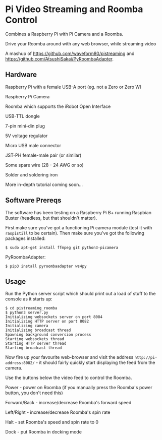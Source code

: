 # Pi Video Streaming and Roomba Control

Combines a Raspberry Pi with Pi Camera and a Roomba.

Drive your Roomba around with any web browser, while streaming video

A mashup of https://github.com/waveform80/pistreaming and https://github.com/AtsushiSakai/PyRoombaAdapter.

## Hardware
Raspberry Pi with a female USB-A port (eg. not a Zero or Zero W)

Raspberry Pi Camera

Roomba which supports the iRobot Open Interface

USB-TTL dongle

7-pin mini-din plug

5V voltage regulator

Micro USB male connector

JST-PH female-male pair (or similar)

Some spare wire (28 - 24 AWG or so)

Solder and soldering iron


More in-depth tutorial coming soon...


## Software Prereqs

The software has been testing on a Raspberry Pi B+ running Raspbian Buster (headless, but that shouldn't matter).

First make sure you've got a functioning Pi camera module (test it with
`raspistill` to be certain). Then make sure you've got the following packages
installed:

    $ sudo apt-get install ffmpeg git python3-picamera

PyRoombaAdapter:

    $ pip3 install pyroombaadapter ws4py


## Usage

Run the Python server script which should print out a load of stuff
to the console as it starts up:

    $ cd pistreaming_roomba
    $ python3 server.py
    Initializing websockets server on port 8084
    Initializing HTTP server on port 8082
    Initializing camera
    Initializing broadcast thread
    Spawning background conversion process
    Starting websockets thread
    Starting HTTP server thread
    Starting broadcast thread

Now fire up your favourite web-browser and visit the address
`http://pi-address:8082/` - it should fairly quickly start displaying the feed
from the camera. 

Use the buttons below the video feed to control the Roomba.

Power - power on Roomba (if you manually press the Roomba's power button, you don't need this)

Forward/Back - increase/decrease Roomba's forward speed

Left/Right - increase/decrease Roomba's spin rate

Halt - set Roomba's speed and spin rate to 0

Dock - put Roomba in docking mode

